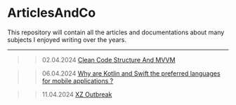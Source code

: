# ArticlesAndCo
This repository will contain all the articles and documentations about many subjects I enjoyed writing over the years.

--- 

>> 02.04.2024
[Clean Code Structure And MVVM](https://github.com/LisaGHeclys/ArticlesAndCo/tree/main/Clean%20Code%20Structure%20and%20MVVM)

>> 06.04.2024
[Why are Kotlin and Swift the preferred languages for mobile applications ?](https://github.com/LisaGHeclys/ArticlesAndCo/tree/main/Why%20are%20Kotlin%20and%20Swift%20the%20preferred%20languages%20for%20mobile%20applications%20?)

>> 11.04.2024
[XZ Outbreak](https://github.com/LisaGHeclys/ArticlesAndCo/tree/main/XZ%20Outbreak)
